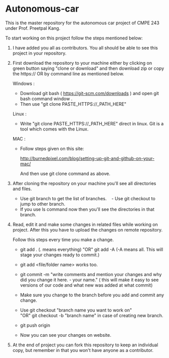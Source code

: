 ﻿# Autonomous-car

This is the master repository for the autonomous car project of CMPE 243 under Prof. Preetpal Kang.

To start working on this project follow the steps mentioned below:

1) I have added you all as contributors. You all should be able to see this project in your repository.

2) First download the repository to your machine either by clicking on green button saying "clone or download" and then download zip
   or 
   copy the https://<path> OR by command line as mentioned below.

   Windows :
   - Download git bash ( https://git-scm.com/downloads ) and open git bash command window .
   - Then use "git clone PASTE_HTTPS://_PATH_HERE"
 
   Linux :
   - Write "git clone PASTE_HTTPS://_PATH_HERE" direct in linux. Git is a tool which comes with the Linux.
 
   MAC :
   - Follow steps given on this site:  
     
     http://burnedpixel.com/blog/setting-up-git-and-github-on-your-mac/
     
     And then use git clone command as above. 

3) After cloning the repository on your machine you'll see all directories and files.
    - Use git branch to get the list of branches.
    - Use git checkout <branch name> to jump to other branch.
    - If you use ls command now then you'll see the directories in that branch.

4) Read, edit it and make some changes in related files while working on project. After this you have to upload the changes on remote
   repository.

   Follow this steps every time you make a change.
   - git add . (. means everything) "OR" git add -A  (-A means all. This will stage your changes ready to commit.)
   - git add <file/folder name> works too.

   - git commit -m "write comments and mention your changes and why did you change it here. - your name." ( this will make it easy to see versions of our code and what new was added at what commit)

   - Make sure you change to the branch before you add and commit any change.

   - Use git checkout "branch name you want to work on"  
"OR" git checkout -b "branch name" in case of creating new branch.

   - git push origin <branch name>

   - Now you can see your changes on website.
   
5) At the end of project you can fork this repository to keep an individual copy, but remember in that you won't have anyone as a contributor.
